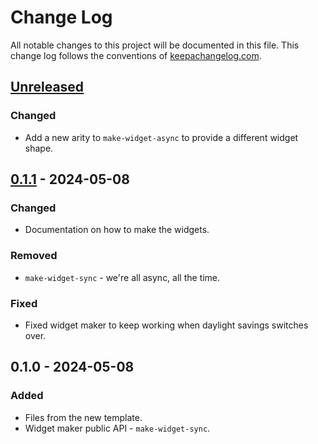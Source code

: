 # Change Log
All notable changes to this project will be documented in this file. This change log follows the conventions of [keepachangelog.com](http://keepachangelog.com/).

## [Unreleased]
### Changed
- Add a new arity to `make-widget-async` to provide a different widget shape.

## [0.1.1] - 2024-05-08
### Changed
- Documentation on how to make the widgets.

### Removed
- `make-widget-sync` - we're all async, all the time.

### Fixed
- Fixed widget maker to keep working when daylight savings switches over.

## 0.1.0 - 2024-05-08
### Added
- Files from the new template.
- Widget maker public API - `make-widget-sync`.

[Unreleased]: https://sourcehost.site/your-name/onramp/compare/0.1.1...HEAD
[0.1.1]: https://sourcehost.site/your-name/onramp/compare/0.1.0...0.1.1
